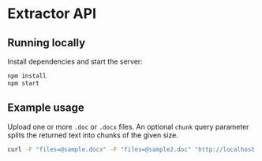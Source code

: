 # Extractor API

## Running locally

Install dependencies and start the server:

```bash
npm install
npm start
```

## Example usage

Upload one or more `.doc` or `.docx` files. An optional `chunk` query parameter splits the returned text into chunks of the given size.

```bash
curl -F "files=@sample.docx" -F "files=@sample2.doc" "http://localhost:8000/extract?chunk=1000"
```
